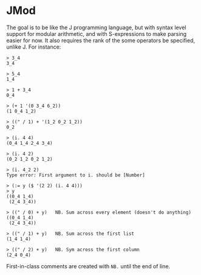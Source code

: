 # JMod
The goal is to be like the J programming language,
but with syntax level support for modular arithmetic,
and with S-expressions to make parsing easier for now.
It also requires the rank of the some operators be specified,
unlike J. For instance:

```
> 3_4
3_4

> 5_4
1_4

> 1 + 3_4
0_4

> (+ 1 '(0 3_4 6_2))
(1 0_4 1_2)

> ((" / 1) + '(1_2 0_2 1_2))
0_2

> (i. 4 4)
(0_4 1_4 2_4 3_4)

> (i. 4 2)
(0_2 1_2 0_2 1_2)

> (i. 4_2 2)
Type error: First argument to i. should be [Number]

> (:= y ($ '(2 2) (i. 4 4)))
> y
((0_4 1_4) 
 (2_4 3_4))

> ((" / 0) + y)   NB. Sum across every element (doesn't do anything)
((0_4 1_4) 
 (2_4 3_4))

> ((" / 1) + y)   NB. Sum across the first list
(1_4 1_4)

> ((" / 2) + y)   NB. Sym across the first column
(2_4 0_4)
```


First-in-class comments are created with `NB.` until the end of line.
